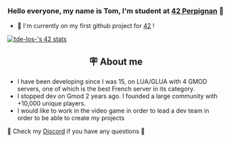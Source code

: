 ### <div align="center">Hello everyone, my name is Tom, I'm student at [42 Perpignan](https://42perpignan.fr/) 🦊</div>

- 📂 I'm currently on my first github project for [42](https://github.com/NineSuper/School42) !

[![tde-los-'s 42 stats](https://badge42.vercel.app/api/v2/clhak90z3003508l3jll0ueru/stats?cursusId=21&coalitionId=316)](https://github.com/JaeSeoKim/badge42)

## <div align="center">🪧 About me </div>
- I have been developing since I was 15, on LUA/GLUA with 4 GMOD servers, one of which is the best French server in its category.
- I stopped dev on Gmod 2 years ago. I founded a large community with +10,000 unique players.
- I would like to work in the video game in order to lead a dev team in order to be able to create my projects

📢 Check my [Discord](https://discord.gg/EmANhzt) if you have any questions 🎈
